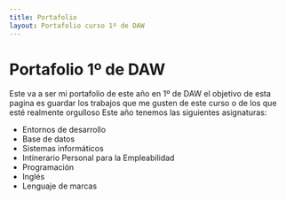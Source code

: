 ```yaml
---
title: Portafolio
layout: Portafolio curso 1º de DAW
---
```

# Portafolio 1º de DAW #
Este va a ser mi portafolio de este año en 1º de DAW el objetivo de esta pagina es guardar los trabajos que me gusten de este curso o de los que esté realmente orgulloso
Este año tenemos las siguientes asignaturas:
- Entornos de desarrollo
- Base de datos
- Sistemas informáticos
- Intinerario Personal para la Empleabilidad
- Programación
- Inglés
- Lenguaje de marcas
  
